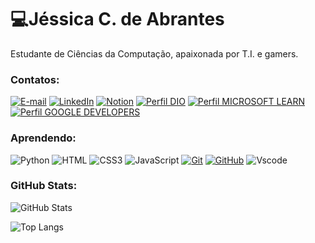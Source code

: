 
# 💻Jéssica C. de Abrantes

Estudante de Ciências da Computação, apaixonada por T.I. e gamers.

### Contatos:

[![E-mail](https://img.shields.io/badge/-Email-000?style=for-the-badge&logo=microsoft-outlook&logoColor=E94D5F)](jessicac.abrantes22@gmail.com)
[![LinkedIn](https://img.shields.io/badge/-LinkedIn-000?style=for-the-badge&logo=linkedin&logoColor=30A3DC)](https://www.linkedin.com/in/jessicac-abrantes/)
[![Notion](https://img.shields.io/badge/-Notion-000?style=for-the-badge&logo=notion&logoColor=white)](https://www.notion.so/Palestras-Cursos-e-Livros-5b01aa266dff414aa43ca137460ef789?pvs=4)
[![Perfil DIO](https://img.shields.io/badge/-Perfil%20na%20DIO-white?style=for-the-badge)](https://www.dio.me/users/jessicac_abrantes22)
[![Perfil MICROSOFT LEARN](https://img.shields.io/badge/-Perfil%20na%20MICROSOFT%20LEARN-gray?style=for-the-badge)](https://learn.microsoft.com/pt-br/users/jssicacostadeabrantes-4736/)
[![Perfil GOOGLE DEVELOPERS](https://img.shields.io/badge/-Perfil%20na%20GOOGLE%20DEVELOPERS-red?style=for-the-badge)](https://g.dev/jessicaabrantes)

### Aprendendo:

![Python](https://img.shields.io/badge/python-000?style=for-the-badge&logo=python&logoColor=ffdd54)
![HTML](https://img.shields.io/badge/HTML-000?style=for-the-badge&logo=html5&logoColor=30A3DC)
![CSS3](https://img.shields.io/badge/CSS3-000?style=for-the-badge&logo=css3&logoColor=E94D5F)
![JavaScript](https://img.shields.io/badge/JavaScript-000?style=for-the-badge&logo=javascript&logoColor=F0DB4F)
[![Git](https://img.shields.io/badge/Git-000?style=for-the-badge&logo=git&logoColor=E94D5F)](https://git-scm.com/doc)
[![GitHub](https://img.shields.io/badge/GitHub-000?style=for-the-badge&logo=github&logoColor=30A3DC)](https://docs.github.com/)
![Vscode](https://img.shields.io/badge/Vscode-000?style=for-the-badge&logo=visual-studio-code&logoColor=purple)

### GitHub Stats:

![GitHub Stats](https://github-readme-stats.vercel.app/api?username=JessicaCAbrantes&theme=transparent&bg_color=000&border_color=30A3DC&show_icons=true&icon_color=30A3DC&title_color=E94D5F&text_color=FFF)

![Top Langs](https://github-readme-stats-git-masterrstaa-rickstaa.vercel.app/api/top-langs/?username=JessicaCAbrantes&layout=compact&bg_color=000&border_color=30A3DC&title_color=E94D5F&text_color=FFF)
